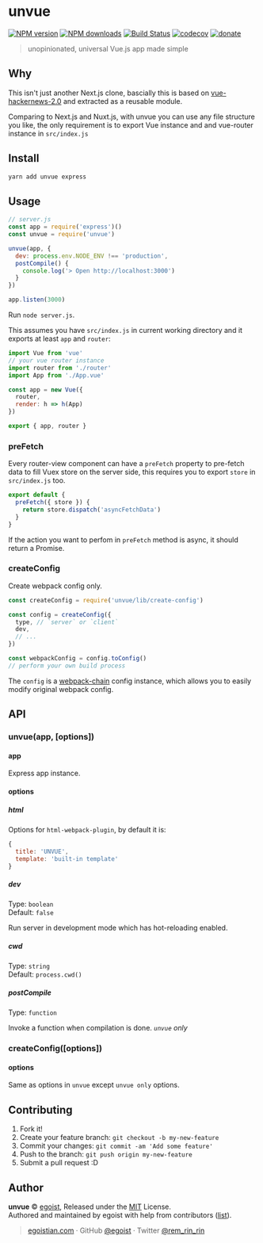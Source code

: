 # unvue

[![NPM version](https://img.shields.io/npm/v/unvue.svg?style=flat)](https://npmjs.com/package/unvue) [![NPM downloads](https://img.shields.io/npm/dm/unvue.svg?style=flat)](https://npmjs.com/package/unvue) [![Build Status](https://img.shields.io/circleci/project/egoist/unvue/master.svg?style=flat)](https://circleci.com/gh/egoist/unvue) [![codecov](https://codecov.io/gh/egoist/unvue/branch/master/graph/badge.svg)](https://codecov.io/gh/egoist/unvue)
 [![donate](https://img.shields.io/badge/$-donate-ff69b4.svg?maxAge=2592000&style=flat)](https://github.com/egoist/donate)

> unopinionated, universal Vue.js app made simple

## Why

This isn't just another Next.js clone, bascially this is based on [vue-hackernews-2.0](https://github.com/vuejs/vue-hackernews-2.0) and extracted as a reusable module.

Comparing to Next.js and Nuxt.js, with unvue you can use any file structure you like, the only requirement is to export Vue instance and and vue-router instance in `src/index.js`

## Install

```bash
yarn add unvue express
```

## Usage

```js
// server.js
const app = require('express')()
const unvue = require('unvue')

unvue(app, {
  dev: process.env.NODE_ENV !== 'production',
  postCompile() {
    console.log('> Open http://localhost:3000')
  }
})

app.listen(3000)
```

Run `node server.js`.

This assumes you have `src/index.js` in current working directory and it exports at least `app` and `router`:

```js
import Vue from 'vue'
// your vue router instance
import router from './router'
import App from './App.vue'

const app = new Vue({
  router,
  render: h => h(App)
})

export { app, router }
```

### preFetch

Every router-view component can have a `preFetch` property to pre-fetch data to fill Vuex store on the server side, this requires you to export `store` in `src/index.js` too.

```js
export default {
  preFetch({ store }) {
    return store.dispatch('asyncFetchData')
  }
}
```

If the action you want to perfom in `preFetch` method is async, it should return a Promise.

### createConfig

Create webpack config only.

```js
const createConfig = require('unvue/lib/create-config')

const config = createConfig({
  type, // `server` or `client`
  dev,
  // ...
})

const webpackConfig = config.toConfig()
// perform your own build process
```

The `config` is a [webpack-chain](https://github.com/mozilla-neutrino/webpack-chain) config instance, which allows you to easily modify original webpack config.

## API

### unvue(app, [options])

#### app

Express app instance.

#### options

##### html

Options for `html-webpack-plugin`, by default it is:

```js
{
  title: 'UNVUE',
  template: 'built-in template'
}
```

##### dev

Type: `boolean`<br>
Default: `false`

Run server in development mode which has hot-reloading enabled.

##### cwd

Type: `string`<br>
Default: `process.cwd()`

##### postCompile

Type: `function`

Invoke a function when compilation is done. *`unvue` only*

### createConfig([options])

#### options

Same as options in `unvue` except `unvue only` options.

## Contributing

1. Fork it!
2. Create your feature branch: `git checkout -b my-new-feature`
3. Commit your changes: `git commit -am 'Add some feature'`
4. Push to the branch: `git push origin my-new-feature`
5. Submit a pull request :D


## Author

**unvue** © [egoist](https://github.com/egoist), Released under the [MIT](./LICENSE) License.<br>
Authored and maintained by egoist with help from contributors ([list](https://github.com/egoist/unvue/contributors)).

> [egoistian.com](https://egoistian.com) · GitHub [@egoist](https://github.com/egoist) · Twitter [@rem_rin_rin](https://twitter.com/rem_rin_rin)
